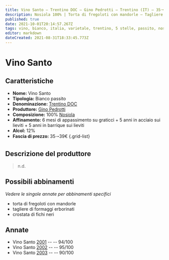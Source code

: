 ```yaml
---
title: Vino Santo – Trentino DOC – Gino Pedrotti – Trentino (IT) – 35🠒39€ – 4★-5★
description: Nosiola 100% | Torta di fregoloti con mandorle – Tagliere di formaggi erborinati – Crostata di fichi neri
published: true
date: 2021-10-01T20:14:57.267Z
tags: vino, bianco, italia, varietale, trentino, 5 stelle, passito, nosiola, torta di fregoloti con mandorle, tagliere di formaggi erborinati, crostata di fichi neri, 35🠒39€
editor: markdown
dateCreated: 2021-08-31T18:33:45.773Z
---
```


# Vino Santo

## Caratteristiche
- **Nome:** Vino Santo 
- **Tipologia:** Bianco passito
- **Denominazione:** [Trentino DOC](/denominazioni/Italia/Trentino/DOC/Trentino)
- **Produttore:** [Gino Pedrotti](/produttori/Italia/Trentino/Gino-Pedrotti) 
- **Composizione:** 100% [Nosiola](/vitigni/Italia/bacca-bianca/nosiola)
- **Affinamento:** 6 mesi di appassimento su graticci + 5 anni in acciaio sui lieviti + 5 anni in barrique sui lieviti
- **Alcol:** 12%
- **Fascia di prezzo:** 35🠒39€
{.grid-list}

## Descrizione del produttore

> n.d.

## Possibili abbinamenti
*Vedere le singole annate per abbinamenti specifici*

- torta di fregoloti con mandorle
- tagliere di formaggi erborinati
- crostata di fichi neri

## Annate
- Vino Santo [2001](vini/Italia/Trentino/Gino-Pedrotti/Vino-Santo/2001) -- <span class="star-5"></span> -- 94/100
- Vino Santo [2002](vini/Italia/Trentino/Gino-Pedrotti/Vino-Santo/2002) -- <span class="star-5"></span> -- 95/100
- Vino Santo [2003](vini/Italia/Trentino/Gino-Pedrotti/Vino-Santo/2003) -- <span class="star-4"></span> -- 90/100

